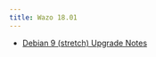 ```yaml
---
title: Wazo 18.01
---
```


- [Debian 9 (stretch) Upgrade Notes](/uc-doc/upgrade/upgrade_notes_details/18-01/stretch)

